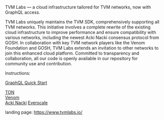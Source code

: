 TVM Labs — a cloud infrastructure tailored for TVM networks, now with GraphQL access. 

TVM Labs uniquely maintains the TVM SDK, comprehensively supporting all TVM networks. This initiative involves a complete rewrite of the existing cloud infrastructure to improve performance and ensure compatibility with various networks, including the newest Acki Nacki consensus protocol from GOSH. In collaboration with key TVM network players like the Venom Foundation and GOSH, TVM Labs extends an invitation to other networks to join this enhanced cloud platform. Committed to transparency and collaboration, all our code is openly available in our repository for community use and contribution.

Instructions:

[GraphQL Quick Start](https://github.com/tvmlabs/.github/blob/main/profile/qs%20graphql.md)  

[TON](https://github.com/tvmlabs/.github/blob/main/profile/ton.md)  
[Venom](https://github.com/tvmlabs/.github/blob/main/profile/venom.md)  
[Acki Nacki](https://github.com/tvmlabs/.github/blob/main/profile/acki%20nacki.md)
[Everscale](https://github.com/tvmlabs/.github/blob/main/profile/everscale.md)


landing page: https://www.tvmlabs.io/
